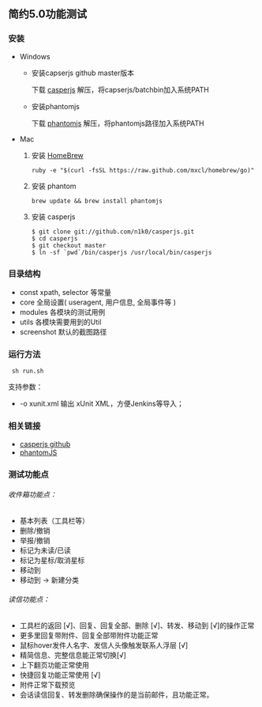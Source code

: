 简约5.0功能测试
-------------


### 安装

* Windows
	- 安装capserjs github master版本

		下载 [casperjs](https://github.com/n1k0/casperjs/zipball/master) 解压，将capserjs/batchbin加入系统PATH
	- 安装phantomjs
			
		下载 [phantomjs](https://phantomjs.googlecode.com/files/phantomjs-1.9.1-windows.zip) 解压，将phantomjs路径加入系统PATH

* Mac
	1. 安装 [HomeBrew](https://github.com/mxcl/homebrew/wiki/installation)

		<pre><code>ruby -e "$(curl -fsSL https://raw.github.com/mxcl/homebrew/go)"</code></pre>
	2. 安装 phantom
	
		<pre><code>brew update && brew install phantomjs</code></pre>		
	3.  安装 casperjs
		
		<pre><code>$ git clone git://github.com/n1k0/casperjs.git
		$ cd casperjs
		$ git checkout master
		$ ln -sf `pwd`/bin/casperjs /usr/local/bin/casperjs
		</code></pre>

### 目录结构


* const		xpath, selector 等常量
* core		全局设置( useragent, 用户信息, 全局事件等 )
* modules   	各模块的测试用例
* utils 	各模块需要用到的Util
* screenshot 默认的截图路径


### 运行方法

<pre><code> sh run.sh </code></pre>


支持参数：

* -o xunit.xml  输出 xUnit XML，方便Jenkins等导入；



### 相关链接

* [casperjs github](https://github.com/n1k0/casperjs)
* [phantomJS](http://phantomjs.org/)


### 测试功能点

###### 收件箱功能点：

* 基本列表（工具栏等）
* 删除/撤销
* 举报/撤销
* 标记为未读/已读
* 标记为星标/取消星标
* 移动到
* 移动到 -> 新建分类


###### 读信功能点：

* 工具栏的返回 [√]、回复、回复全部、删除 [√]、转发、移动到 [√]的操作正常
* 更多里回复带附件、回复全部带附件功能正常
* 鼠标hover发件人名字、发信人头像触发联系人浮层 [√]
* 精简信息、完整信息能正常切换[√]
* 上下翻页功能正常使用
* 快捷回复功能正常使用 [√]
* 附件正常下载预览
* 会话读信回复、转发删除确保操作的是当前邮件，且功能正常。